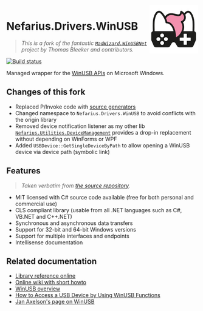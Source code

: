 <img src="assets/NSS-128x128.png" align="right" />

# Nefarius.Drivers.WinUSB

> *This is a fork of the fantastic [`MadWizard.WinUSBNet`](https://github.com/snikeguo/winusbnet) project by Thomas Bleeker and contributors.*

[![Build status](https://ci.appveyor.com/api/projects/status/rqfsoto1qpd0456f?svg=true)](https://ci.appveyor.com/project/nefarius/nefarius-drivers-winusb)

Managed wrapper for the [WinUSB APIs](https://learn.microsoft.com/en-us/windows-hardware/drivers/usbcon/winusb) on Microsoft Windows.

## Changes of this fork

- Replaced P/Invoke code with [source generators](https://github.com/microsoft/CsWin32)
- Changed namespace to `Nefarius.Drivers.WinUSB` to avoid conflicts with the origin library
- Removed device notification listener as my other lib [`Nefarius.Utilities.DeviceManagement`](https://github.com/nefarius/Nefarius.Utilities.DeviceManagement) provides a drop-in replacement without depending on WinForms or WPF
- Added `USBDevice::GetSingleDeviceByPath` to allow opening a WinUSB device via device path (symbolic link)

## Features

> *Taken verbatim from [the source repository](https://github.com/snikeguo/winusbnet/blob/master/README.md).*

- MIT licensed with C# source code available (free for both personal and commercial use)
- CLS compliant library (usable from all .NET languages such as C#, VB.NET and C++.NET)
- Synchronous and asynchronous data transfers
- Support for 32-bit and 64-bit Windows versions
- Support for multiple interfaces and endpoints
- Intellisense documentation

## Related documentation

- [Library reference online](http://madwizard-thomas.github.io/winusbnet/docs/)
- [Online wiki with short howto](https://github.com/madwizard-thomas/winusbnet/wiki)
- [WinUSB overview](https://docs.microsoft.com/en-us/windows-hardware/drivers/usbcon/winusb)
- [How to Access a USB Device by Using WinUSB Functions](https://docs.microsoft.com/en-us/windows-hardware/drivers/usbcon/-using-winusb-api-to-communicate-with-a-usb-device)
- [Jan Axelson's page on WinUSB](http://janaxelson.com/winusb.htm)
